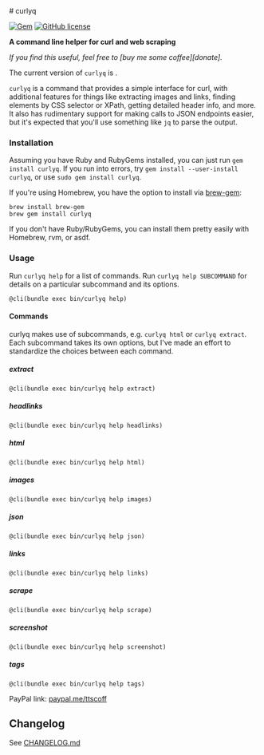 <!--README--><!--GITHUB--># curlyq

[![Gem](https://img.shields.io/gem/v/na.svg)](https://rubygems.org/gems/curlyq)
[![GitHub license](https://img.shields.io/github/license/ttscoff/curlyq.svg)](./LICENSE.txt)

**A command line helper for curl and web scraping**

_If you find this useful, feel free to [buy me some coffee][donate]._
<!--END GITHUB-->

The current version of `curlyq` is <!--VER--><!--END VER-->.

`curlyq` is a command that provides a simple interface for curl, with additional features for things like extracting images and links, finding elements by CSS selector or XPath, getting detailed header info, and more. It also has rudimentary support for making calls to JSON endpoints easier, but it's expected that you'll use something like `jq` to parse the output.

[github]: https://github.com/ttscoff/curlyq/

### Installation

Assuming you have Ruby and RubyGems installed, you can just run `gem install curlyq`. If you run into errors, try `gem install --user-install curlyq`, or use `sudo gem install curlyq`.

If you're using Homebrew, you have the option to install via [brew-gem](https://github.com/sportngin/brew-gem):

    brew install brew-gem
    brew gem install curlyq

If you don't have Ruby/RubyGems, you can install them pretty easily with Homebrew, rvm, or asdf.

### Usage

Run `curlyq help` for a list of commands. Run `curlyq help SUBCOMMAND` for details on a particular subcommand and its options.

```
@cli(bundle exec bin/curlyq help)
```

#### Commands

curlyq makes use of subcommands, e.g. `curlyq html` or `curlyq extract`. Each subcommand takes its own options, but I've made an effort to standardize the choices between each command.

##### extract

```
@cli(bundle exec bin/curlyq help extract)
```


##### headlinks

```
@cli(bundle exec bin/curlyq help headlinks)
```

##### html

```
@cli(bundle exec bin/curlyq help html)
```

##### images

```
@cli(bundle exec bin/curlyq help images)
```

##### json

```
@cli(bundle exec bin/curlyq help json)
```

##### links

```
@cli(bundle exec bin/curlyq help links)
```

##### scrape

```
@cli(bundle exec bin/curlyq help scrape)
```

##### screenshot

```
@cli(bundle exec bin/curlyq help screenshot)
```

##### tags

```
@cli(bundle exec bin/curlyq help tags)
```

<!--GITHUB-->
PayPal link: [paypal.me/ttscoff](https://paypal.me/ttscoff)

## Changelog

See [CHANGELOG.md](https://github.com/ttscoff/na_gem/blob/master/CHANGELOG.md)
<!--END GITHUB--><!--END README-->
